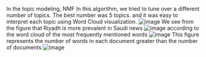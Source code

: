 In the topic modeling, NMF In this algorithm, we tried to tune over a different number of topics. The best number was 5 topics. and it was easy to interpret each topic using Word Cloud visualization.
![image](https://user-images.githubusercontent.com/79373504/148458274-80b877f7-58ba-489b-9c1e-bd96d8f1c902.png)
We see from the figure that Riyadh is more prevalent in Saudi news
![image](https://user-images.githubusercontent.com/79373504/148458340-ff8f729a-6966-42dd-abc5-5ca215b230eb.png)
according to the word cloud of the most frequently mentioned words
![image](https://user-images.githubusercontent.com/79373504/148458392-a2decfba-e255-4dcc-9efd-d5aff4c73a1d.png)
This figure represents the number of words in each document greater than the number of documents
![image](https://user-images.githubusercontent.com/79373504/148458445-de4177ad-feff-44b7-a2a9-1bbc966f4e65.png)




